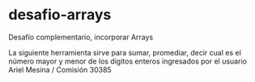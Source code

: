 # desafio-arrays
Desafío complementario, incorporar Arrays

La siguiente herramienta sirve para sumar, promediar, decir cual es el número mayor y menor de los digitos enteros ingresados por el usuario
Ariel Mesina / Comisión 30385
